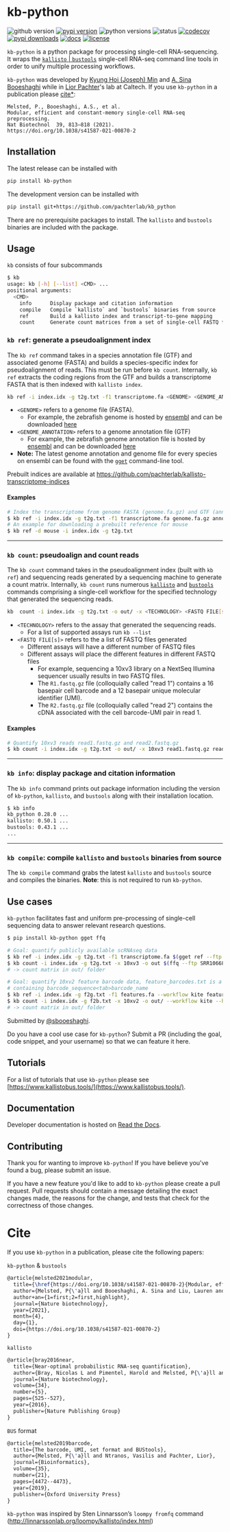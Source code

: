 # kb-python
![github version](https://img.shields.io/badge/Version-0.28.0-informational)
[![pypi version](https://img.shields.io/pypi/v/kb-python)](https://pypi.org/project/kb-python/0.28.0/)
![python versions](https://img.shields.io/pypi/pyversions/kb_python)
![status](https://github.com/pachterlab/kb_python/workflows/CI/badge.svg)
[![codecov](https://codecov.io/gh/pachterlab/kb_python/branch/master/graph/badge.svg)](https://codecov.io/gh/pachterlab/kb_python)
[![pypi downloads](https://img.shields.io/pypi/dm/kb-python)](https://pypi.org/project/kb-python/)
[![docs](https://readthedocs.org/projects/kb-python/badge/?version=latest)](https://kb-python.readthedocs.io/en/latest/?badge=latest)
[![license](https://img.shields.io/pypi/l/kb-python)](LICENSE)

`kb-python` is a python package for processing single-cell RNA-sequencing. It wraps the [`kallisto` | `bustools`](https://www.kallistobus.tools) single-cell RNA-seq command line tools in order to unify multiple processing workflows. 

`kb-python` was developed by [Kyung Hoi (Joseph) Min](https://twitter.com/lioscro) and [A. Sina Booeshaghi](https://twitter.com/sinabooeshaghi) while in [Lior Pachter](https://twitter.com/lpachter)'s lab at Caltech. If you use `kb-python` in a publication please [cite*](#cite):
```
Melsted, P., Booeshaghi, A.S., et al. 
Modular, efficient and constant-memory single-cell RNA-seq preprocessing. 
Nat Biotechnol  39, 813–818 (2021). 
https://doi.org/10.1038/s41587-021-00870-2
```

## Installation
The latest release can be installed with

```bash
pip install kb-python
```

The development version can be installed with
```bash
pip install git+https://github.com/pachterlab/kb_python
```

There are no prerequisite packages to install. The `kallisto` and `bustools` binaries are included with the package.

## Usage

`kb`  consists of four subcommands
```bash
$ kb
usage: kb [-h] [--list] <CMD> ...
positional arguments:
  <CMD>
    info      Display package and citation information
    compile   Compile `kallisto` and `bustools` binaries from source
    ref       Build a kallisto index and transcript-to-gene mapping
    count     Generate count matrices from a set of single-cell FASTQ files
```

### `kb ref`: generate a pseudoalignment index

The `kb ref` command takes in a species annotation file (GTF) and associated genome (FASTA) and builds a species-specific index for pseudoalignment of reads. This must be run before `kb count`. Internally, `kb ref` extracts the coding regions from the GTF and builds a transcriptome FASTA that is then indexed with `kallisto index`.

```bash
kb ref -i index.idx -g t2g.txt -f1 transcriptome.fa <GENOME> <GENOME_ANNOTATION>
```
-  `<GENOME>` refers to a genome file (FASTA).
	- For example, the zebrafish genome is hosted by [ensembl](https://uswest.ensembl.org/Danio_rerio/Info/Index) and can be downloaded [here](http://ftp.ensembl.org/pub/release-107/fasta/danio_rerio/dna/Danio_rerio.GRCz11.dna.primary_assembly.fa.gz)
- `<GENOME_ANNOTATION>` refers to a genome annotation file (GTF)
	- For example, the zebrafish genome annotation file is hosted by [ensembl](https://uswest.ensembl.org/Danio_rerio/Info/Index) and can be downloaded [here](http://ftp.ensembl.org/pub/release-107/gtf/danio_rerio/Danio_rerio.GRCz11.107.gtf.gz)
- **Note:** The latest genome annotation and genome file for every species on ensembl can be found with the [`gget`](https://github.com/pachterlab/gget) command-line tool.

Prebuilt indices are available at https://github.com/pachterlab/kallisto-transcriptome-indices

#### Examples
```bash
# Index the transcriptome from genome FASTA (genome.fa.gz) and GTF (annotation.gtf.gz)
$ kb ref -i index.idx -g t2g.txt -f1 transcriptome.fa genome.fa.gz annotation.gtf.gz
# An example for downloading a prebuilt reference for mouse
$ kb ref -d mouse -i index.idx -g t2g.txt
```
---
### `kb count`: pseudoalign and count reads

The `kb count` command takes in the pseudoalignment index (built with `kb ref`) and sequencing reads generated by a sequencing machine to generate a count matrix. Internally, `kb count` runs numerous [`kallisto`](https://github.com/pachterlab/kallisto) and [`bustools`](https://github.com/BUStools/bustools/) commands comprising a single-cell workflow for the specified technology that generated the sequencing reads.

```bash
kb  count -i index.idx -g t2g.txt -o out/ -x <TECHNOLOGY> <FASTQ FILE[s]>
```
-  `<TECHNOLOGY>` refers to the assay that generated the sequencing reads.
	- For a list of supported assays run `kb --list`
- `<FASTQ FILE[s]>` refers to the a list of FASTQ files generated 
	- Different assays will have a different number of FASTQ files 
	- Different assays will place the different features in different FASTQ files
		- For example, sequencing a 10xv3 library on a NextSeq Illumina sequencer usually results in two FASTQ files. 
		- The `R1.fastq.gz` file (colloquially called "read 1") contains a 16 basepair cell barcode and a 12 basepair unique molecular identifier (UMI). 
		- The `R2.fastq.gz` file (colloquially called "read 2") contains the cDNA associated with the cell barcode-UMI pair in read 1.

#### Examples
```bash
# Quantify 10xv3 reads read1.fastq.gz and read2.fastq.gz
$ kb count -i index.idx -g t2g.txt -o out/ -x 10xv3 read1.fastq.gz read2.fastq.gz
```
---
### `kb info`: display package and citation information

The `kb info` command prints out package information including the version of `kb-python`, `kallisto`, and `bustools` along with their installation location.

```bash
$ kb info
kb_python 0.28.0 ...
kallisto: 0.50.1 ...
bustools: 0.43.1 ...
...
```
---
### `kb compile`: compile `kallisto` and `bustools` binaries from source
The `kb compile` command grabs the latest `kallisto` and `bustools` source and compiles the binaries. **Note**: this is not required to run `kb-python`.

## Use cases
`kb-python` facilitates fast and uniform pre-processing of single-cell sequencing data to answer relevant research questions. 
```bash
$ pip install kb-python gget ffq

# Goal: quantify publicly available scRNAseq data
$ kb ref -i index.idx -g t2g.txt -f1 transcriptome.fa $(gget ref --ftp -w dna,gtf homo_sapiens)
$ kb count -i index.idx -g t2g.txt -x 10xv3 -o out $(ffq --ftp SRR10668798 | jq -r '.[] | .url' | tr '\n' ' ')
# -> count matrix in out/ folder

# Goal: quantify 10xv2 feature barcode data, feature_barcodes.txt is a tab-delimited file
# containing barcode_sequence<tab>barcode_name
$ kb ref -i index.idx -g f2g.txt -f1 features.fa --workflow kite feature_barcodes.txt
$ kb count -i index.idx -g f2b.txt -x 10xv2 -o out/ --workflow kite --h5ad R1.fastq.gz R2.fastq.gz
# -> count matrix in out/ folder
```
Submitted by [@sbooeshaghi](https://github.com/sbooeshaghi/).

Do you have a cool use case for `kb-python`? Submit a PR (including the goal, code snippet, and your username) so that we can feature it here.

## Tutorials
For a list of tutorials that use `kb-python` please see [https://www.kallistobus.tools/](https://www.kallistobus.tools/).

## Documentation
Developer documentation is hosted on [Read the Docs](https://kb-python.readthedocs.io/en/latest/).

## Contributing
Thank you for wanting to improve `kb-python`! If you have believe you've found a bug, please submit an issue. 

If you have a new feature you'd like to add to `kb-python` please create a pull request. Pull requests should contain a message detailing the exact changes made, the reasons for the change, and tests that check for the correctness of those changes.

# Cite
If you use `kb-python` in a publication, please cite the following papers:

`kb-python`  & `bustools` 
```tex
@article{melsted2021modular,
  title={\href{https://doi.org/10.1038/s41587-021-00870-2}{Modular, efficient and constant-memory single-cell RNA-seq preprocessing}},
  author={Melsted, P{\'a}ll and Booeshaghi, A. Sina and Liu, Lauren and Gao, Fan and Lu, Lambda and Min, Kyung Hoi Joseph and da Veiga Beltrame, Eduardo and Hj{\"o}rleifsson, Kristj{\'a}n Eldj{\'a}rn and Gehring, Jase and Pachter, Lior},
  author+an={1=first;2=first,highlight},
  journal={Nature biotechnology},
  year={2021},
  month={4},
  day={1},
  doi={https://doi.org/10.1038/s41587-021-00870-2}
}
```

`kallisto` 
```tex
@article{bray2016near,
  title={Near-optimal probabilistic RNA-seq quantification},
  author={Bray, Nicolas L and Pimentel, Harold and Melsted, P{\'a}ll and Pachter, Lior},
  journal={Nature biotechnology},
  volume={34},
  number={5},
  pages={525--527},
  year={2016},
  publisher={Nature Publishing Group}
}
```

`BUS` format
```tex
@article{melsted2019barcode,
  title={The barcode, UMI, set format and BUStools},
  author={Melsted, P{\'a}ll and Ntranos, Vasilis and Pachter, Lior},
  journal={Bioinformatics},
  volume={35},
  number={21},
  pages={4472--4473},
  year={2019},
  publisher={Oxford University Press}
}
```

`kb-python` was inspired by Sten Linnarsson’s `loompy fromfq` command (http://linnarssonlab.org/loompy/kallisto/index.html)
